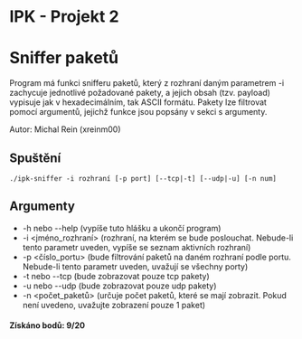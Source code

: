 # IPK - Projekt 2
# Sniffer paketů

Program má funkci snifferu paketů, který z rozhraní daným parametrem -i zachycuje jednotlivé požadované pakety, a jejich obsah
(tzv. payload) vypisuje jak v hexadecimálním, tak ASCII formátu. Pakety lze filtrovat pomocí argumentů, jejichž funkce jsou popsány v sekci s argumenty.

Autor: Michal Rein (xreinm00)

## Spuštění

    ./ipk-sniffer -i rozhraní [-p ­­port] [--tcp|-t] [--udp|-u] [-n num]

## Argumenty
 - -h nebo --help (vypíše tuto hlášku a ukončí program)
 - -i <jméno_rozhraní> (rozhraní, na kterém se bude poslouchat. Nebude-li tento parametr uveden, vypíše se seznam aktivních rozhraní)
 - -p <číslo_portu> (bude filtrování paketů na daném rozhraní podle portu. Nebude-li tento parametr uveden, uvažují se všechny porty)
 - -t nebo --tcp (bude zobrazovat pouze tcp pakety)
 - -u nebo --udp (bude zobrazovat pouze udp pakety)
 - -n <počet_paketů> (určuje počet paketů, které se mají zobrazit. Pokud není uvedeno, uvažujte zobrazení pouze 1 paket)

 #### Získáno bodů: 9/20

